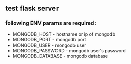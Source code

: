 ## test flask server

### following ENV params are required:
* MONGODB_HOST - hostname or ip of mongodb
* MONGODB_PORT - mongodb port
* MONGODB_USER - mongodb user
* MONGODB_PASSWORD - mongodb user's password
* MONGODB_DATABASE - mongodb database


